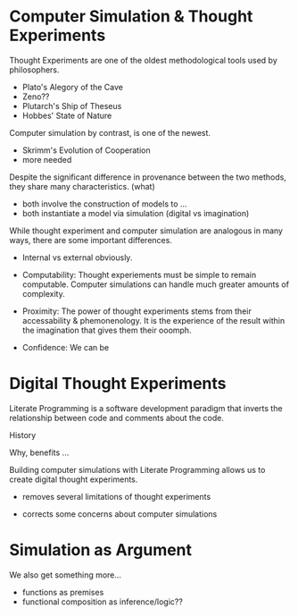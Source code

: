 # Computer Simulation & Thought Experiments
 
Thought Experiments are one of the oldest methodological tools used by philosophers.

  - Plato's Alegory of the Cave
  - Zeno??
  - Plutarch's Ship of Theseus
  - Hobbes' State of Nature

Computer simulation by contrast, is one of the newest.

  - Skrimm's Evolution of Cooperation
  - more needed

Despite the significant difference in provenance between the two methods, they share many characteristics. (what)

  - both involve the construction of models to ...
  - both instantiate a model via simulation (digital vs imagination)

While thought experiment and computer simulation are analogous in many ways, there are some important differences.

  - Internal vs external obviously.

  - Computability: Thought experiements must be simple to remain computable.  Computer simulations can handle much greater amounts of complexity.

  - Proximity: The power of thought experiments stems from their accessability & phemonenology.  It is the experience of the result within the imagination that gives them their ooomph.

  - Confidence: We can be


# Digital Thought Experiments

Literate Programming is a software development paradigm that inverts the relationship between code and comments about the code.

History

Why, benefits ...

Building computer simulations with Literate Programming allows us to create digital thought experiments.

  - removes several limitations of thought experiments 

  - corrects some concerns about computer simulations


# Simulation as Argument

We also get something more...

  - functions as premises
  - functional composition as inference/logic??

